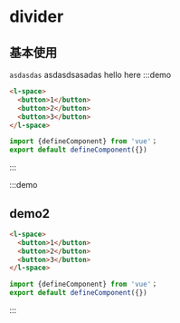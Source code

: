 # divider

## 基本使用

`asdasdas` asdasdsasadas hello here
:::demo

```html
<l-space>
  <button>1</button>
  <button>2</button>
  <button>3</button>
</l-space>
```

```js
import {defineComponent} from 'vue'；
export default defineComponent({})
```

:::

:::demo

## demo2

```html
<l-space>
  <button>1</button>
  <button>2</button>
  <button>3</button>
</l-space>
```

```js
import {defineComponent} from 'vue'；
export default defineComponent({})
```

:::
